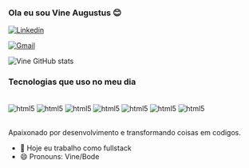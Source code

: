 ### Ola eu sou Vine Augustus 😊

[![Linkedin](https://img.shields.io/badge/LinkedIn-0077B5?style=for-the-badge&logo=linkedin&logoColor=white)](https://www.linkedin.com/in/vin%C3%ADcius-augustus-25b81416b/)

[![Gmail](https://img.shields.io/badge/Instagram-E4405F?style=for-the-badge&logo=instagram&logoColor=white)](https://www.instagram.com/vineaugustus/)

![Vine GitHub stats](https://github-readme-stats.vercel.app/api?username=vineaugustus&show_icons=true&theme=tokyonight)

### Tecnologias que uso no meu dia 

<div style="display:inline_block"><br/>
    <img align="center" alt="html5"         src="https://img.shields.io/badge/HTML5-E34F26?style=for-the-badge&logo=html5&logoColor=white"/>
    <img align="center" alt="html5"         src="https://img.shields.io/badge/CSS3-1572B6?style=for-the-badge&logo=css3&logoColor=white"/>
     <img align="center" alt="html5"         src="https://img.shields.io/badge/TypeScript-007ACC?style=for-the-badge&logo=typescript&logoColor=white"/>
     <img align="center" alt="html5"src="https://img.shields.io/badge/JavaScript-F7DF1E?style=for-the-badge&logo=javascript&logoColor=black"/>
     <img align="center" alt="html5"         src="https://img.shields.io/badge/Vue.js-35495E?style=for-the-badge&logo=vue.js&logoColor=4FC08D"/>
     <img align="center" alt="html5"         src="https://img.shields.io/badge/React-20232A?style=for-the-badge&logo=react&logoColor=61DAFB"/>
    <img align="center" alt="html5"         src="https://img.shields.io/badge/React_Native-20232A?style=for-the-badge&logo=react&logoColor=61DAFB"/>
     
</div><br/>

Apaixonado por desenvolvimento e transformando coisas em codigos.

- 🔭 Hoje eu trabalho como fullstack
- 😄 Pronouns: Vine/Bode


